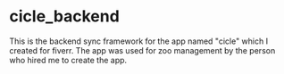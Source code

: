 # cicle_backend

This is the backend sync framework for the app named "cicle" which I created for fiverr. The app was used for zoo management by the person who hired me to create the app.
